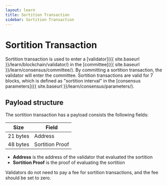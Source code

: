 ```yaml
---
layout: learn
title: Sortition Transaction
sidebar: Sortition Transaction
---
```


# Sortition Transaction

Sortition transaction is used to enter a [validator]({{ site.baseurl }}/learn/blockchain/validator/)
in the [committee]({{ site.baseurl }}/learn/consensus/committee/).
By committing a sortition transaction, the validator will enter the committee.
Sortition transactions are valid for 7 blocks, which is defined as "sortition interval" in the
[consensus parameters]({{ site.baseurl }}/learn/consensus/parameters/).

## Payload structure

The sortition transaction has a payload consists the following fields:

| Size     | Field           |
| -------- | --------------- |
| 21 bytes | Address         |
| 48 bytes | Sortition Proof |

- **Address** is the address of the validator that evaluated the sortition
- **Sortition Proof** is the proof of evaluating the sortition

Validators do not need to pay a fee for sortition transactions, and the fee should be set to zero.
